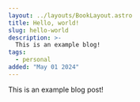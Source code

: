 ```yaml
---
layout: ../layouts/BookLayout.astro
title: Hello, world!
slug: hello-world
description: >-
  This is an example blog!
tags:
  - personal
added: "May 01 2024"
---
```


This is an example blog post!
